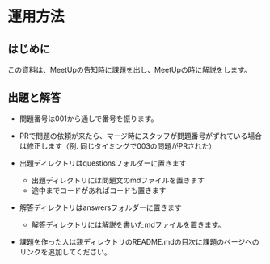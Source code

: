 # 運用方法

## はじめに
この資料は、MeetUpの告知時に課題を出し、MeetUpの時に解説をします。

## 出題と解答
- 問題番号は001から通しで番号を振ります。
- PRで問題の依頼が来たら、マージ時にスタッフが問題番号がずれている場合は修正します（例. 同じタイミングで003の問題がPRされた）
- 出題ディレクトリはquestionsフォルダーに置きます

  - 出題ディレクトリには問題文のmdファイルを置きます
  - 途中までコードがあればコードも置きます

- 解答ディレクトリはanswersフォルダーに置きます

  - 解答ディレクトリには解説を書いたmdファイルを置きます。

- 課題を作った人は親ディレクトリのREADME.mdの目次に課題のページへのリンクを追加してください。

